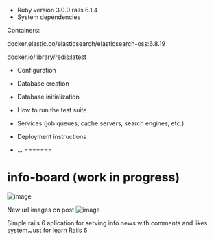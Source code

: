 * Ruby version
3.0.0 rails 6.1.4
* System dependencies

Containers:

docker.elastic.co/elasticsearch/elasticsearch-oss:6.8.19

docker.io/library/redis:latest

* Configuration

* Database creation

* Database initialization

* How to run the test suite

* Services (job queues, cache servers, search engines, etc.)

* Deployment instructions

* ...
=======
# info-board (work in progress)

![image](https://user-images.githubusercontent.com/1632227/143320881-df6ce79e-66c3-4c05-9ba5-b9ad6bb90d6b.png)

New url images on post
![image](https://user-images.githubusercontent.com/1632227/143786139-0c1946d0-f028-40c5-ab8a-4d1b47a04757.png)





Simple rails 6 aplication for serving info news with comments and likes system.Just for learn Rails 6 

